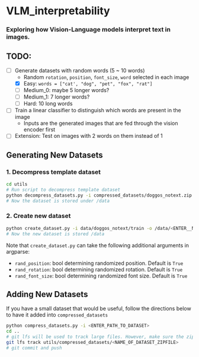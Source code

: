 # VLM_interpretability
### Exploring how Vision-Language models interpret text in images.

## TODO:
- [ ] Generate datasets with random words (5 ~ 10 words)
  - Random `rotation`, `position`, `font_size`, `word` selected in each image
  - [X] Easy: `words = ["cat', "dog", "pet", "fox", "rat"]`
  - [ ] Medium_0: maybe 5 longer words?
  - [ ] Medium_1: 7 longer words?
  - [ ] Hard: 10 long words
- [ ] Train a linear classifier to distinguish which words are present in the image
  - Inputs are the generated images that are fed through the vision encoder first
- [ ] Extension: Test on images with 2 words on them instead of 1

## Generating New Datasets
### 1. Decompress template dataset
```bash
cd utils
# Run script to decompress template dataset
python decompress_datasets.py -i compressed_datasets/doggos_notext.zip
# Now the dataset is stored under /data
```

### 2. Create new dataset
```bash
python create_dataset.py -i data/doggos_notext/train -o /data/<ENTER__NEW_NAME>
# Now the new dataset is stored /data
```
Note that `create_dataset.py` can take the following additional arguments in argparse:
  - `rand_position`: bool determining randomized position. Default is `True`
  - `rand_rotation`: bool determining randomized rotation. Default is `True`
  - `rand_font_size`: bool determining randomized font size. Default is `True`

## Adding New Datasets
If you have a small dataset that would be useful, follow the directions below to have it added into `compressed_datasets`
```bash
python compress_datasets.py -i <ENTER_PATH_TO_DATASET>
cd ..
# git lfs will be used to track large files. However, make sure the zipfile is under 500MB
git lfs track utils/compressed_datasets/<NAME_OF_DATASET_ZIPFILE>
# git commit and push
```
